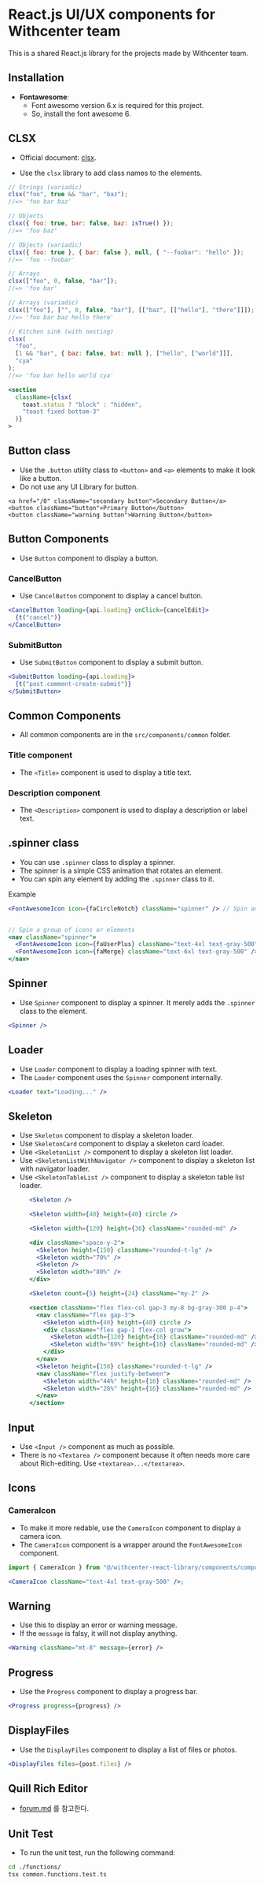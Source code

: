 # React.js UI/UX components for Withcenter team

This is a shared React.js library for the projects made by Withcenter team.

## Installation

- **Fontawesome**:
  - Font awesome version 6.x is required for this project.
  - So, install the font awesome 6.

## CLSX

- Official document: [clsx](https://www.npmjs.com/package/clsx).

- Use the `clsx` library to add class names to the elements.

```jsx
// Strings (variadic)
clsx("foo", true && "bar", "baz");
//=> 'foo bar baz'
```

```jsx
// Objects
clsx({ foo: true, bar: false, baz: isTrue() });
//=> 'foo baz'

// Objects (variadic)
clsx({ foo: true }, { bar: false }, null, { "--foobar": "hello" });
//=> 'foo --foobar'

// Arrays
clsx(["foo", 0, false, "bar"]);
//=> 'foo bar'

// Arrays (variadic)
clsx(["foo"], ["", 0, false, "bar"], [["baz", [["hello"], "there"]]]);
//=> 'foo bar baz hello there'

// Kitchen sink (with nesting)
clsx(
  "foo",
  [1 && "bar", { baz: false, bat: null }, ["hello", ["world"]]],
  "cya"
);
//=> 'foo bar hello world cya'
```

```jsx
<section
  className={clsx(
    toast.status ? "block" : "hidden",
    "toast fixed bottom-3"
  )}
>
```

## Button class

- Use the `.button` utility class to `<button>` and `<a>` elements to make it look like a button.
- Do not use any UI Library for button.

```tsx
<a href="/0" className="secondary button">Secondary Button</a>
<button className="button">Primary Button</button>
<button className="warning button">Warning Button</button>
```

## Button Components

- Use `Button` component to display a button.

### CancelButton

- Use `CancelButton` component to display a cancel button.

```jsx
<CancelButton loading={api.loading} onClick={cancelEdit}>
  {t("cancel")}
</CancelButton>
```

### SubmitButton

- Use `SubmitButton` component to display a submit button.

```jsx
<SubmitButton loading={api.loading}>
  {t("post.comment-create-submit")}
</SubmitButton>
```

## Common Components

- All common components are in the `src/components/common` folder.

### Title component

- The `<Title>` component is used to display a title text.

### Description component

- The `<Description>` component is used to display a description or label text.

## .spinner class

- You can use `.spinner` class to display a spinner.
- The spinner is a simple CSS animation that rotates an element.
- You can spin any element by adding the `.spinner` class to it.

Example

```jsx
<FontAwesomeIcon icon={faCircleNotch} className="spinner" /> // Spin an icon


// Spin a group of icons or elements
<nav className="spinner">
  <FontAwesomeIcon icon={faUserPlus} className="text-4xl text-gray-500" />
  <FontAwesomeIcon icon={faMerge} className="text-6xl text-gray-500" />
</nav>
```

## Spinner

- Use `Spinner` component to display a spinner. It merely adds the `.spinner` class to the element.

```jsx
<Spinner />
```

## Loader

- Use `Loader` component to display a loading spinner with text.
- The `Loader` component uses the `Spinner` component internally.

```jsx
<Loader text="Loading..." />
```

## Skeleton

- Use `Skeleton` component to display a skeleton loader.
- Use `SkeletonCard` component to display a skeleton card loader.
- Use `<SkeletonList />` component to display a skeleton list loader.
- Use `<SkeletonListWithNavigator />` component to display a skeleton list with navigator loader.
- Use `<SkeletonTableList />` component to display a skeleton table list loader.

```jsx
      <Skeleton />

      <Skeleton width={40} height={40} circle />

      <Skeleton width={120} height={36} className="rounded-md" />

      <div className="space-y-2">
        <Skeleton height={150} className="rounded-t-lg" />
        <Skeleton width="70%" />
        <Skeleton />
        <Skeleton width="80%" />
      </div>

      <Skeleton count={5} height={24} className="my-2" />

      <section className="flex flex-col gap-3 my-8 bg-gray-300 p-4">
        <nav className="flex gap-3">
          <Skeleton width={40} height={40} circle />
          <div className="flex gap-1 flex-col grow">
            <Skeleton width={120} height={16} className="rounded-md" />
            <Skeleton width="69%" height={16} className="rounded-md" />
          </div>
        </nav>
        <Skeleton height={150} className="rounded-t-lg" />
        <nav className="flex justify-between">
          <Skeleton width="44%" height={16} className="rounded-md" />
          <Skeleton width="28%" height={16} className="rounded-md" />
        </nav>
      </section>
```

## Input

- Use `<Input />` component as much as possible.
- There is no `<Textarea />` component because it often needs more care about Rich-editing. Use `<textarea>...</textarea>`.

## Icons

### CameraIcon

- To make it more redable, use the `CameraIcon` component to display a camera icon.
- The `CameraIcon` component is a wrapper around the `FontAwesomeIcon` component.

```jsx
import { CameraIcon } from "@/withcenter-react-library/components/components/icons/CameraIcon";

<CameraIcon className="text-4xl text-gray-500" />;
```

## Warning

- Use this to display an error or warning message.
- If the `message` is falsy, it will not display anything.

```jsx
<Warning className="mt-8" message={error} />
```

## Progress

- Use the `Progress` component to display a progress bar.

```jsx
<Progress progress={progress} />
```

## DisplayFiles

- Use the `DisplayFiles` component to display a list of files or photos.

```jsx
<DisplayFiles files={post.files} />
```

## Quill Rich Editor

- [forum.md](./forum.md) 를 참고한다.

## Unit Test

- To run the unit test, run the following command:

```bash
cd ./functions/
tsx common.functions.test.ts
```
